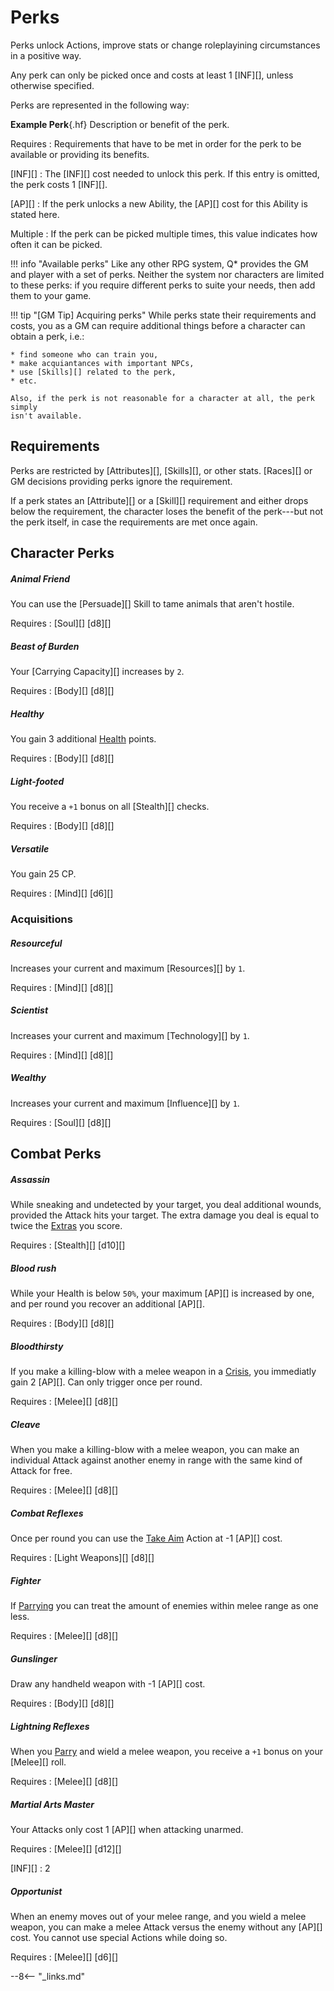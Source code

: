 # Perks

Perks unlock Actions, improve stats or change roleplayining circumstances in a
positive way.

Any perk can only be picked once and costs at least 1 [INF][], unless otherwise
specified.

Perks are represented in the following way:

<div class="qs-list-test full-width p" markdown="1">

**Example Perk**{.hf} Description or benefit of the perk.

Requires
:   Requirements that have to be met in order for the perk to be available or
providing its benefits.

[INF][]
:   The [INF][] cost needed to unlock this perk. If this entry is omitted, the
perk costs 1 [INF][].

[AP][]
:   If the perk unlocks a new Ability, the [AP][] cost for this Ability is stated
here.

Multiple
:   If the perk can be picked multiple times, this value indicates how often it
can be picked.

</div>

!!! info "Available perks"
    Like any other RPG system, Q* provides the GM and player with a set of
    perks. Neither the system nor characters are limited to these perks: if
    you require different perks to suite your needs, then add them to your
    game.

!!! tip "[GM Tip] Acquiring perks"
    While perks state their requirements and costs, you as a GM can require
    additional things before a character can obtain a perk, i.e.:

    * find someone who can train you,
    * make acquiantances with important NPCs,
    * use [Skills][] related to the perk,
    * etc.

    Also, if the perk is not reasonable for a character at all, the perk simply
    isn't available.

## Requirements

Perks are restricted by [Attributes][], [Skills][], or other stats. [Races][] or
GM decisions providing perks ignore the requirement.

If a perk states an [Attribute][] or a [Skill][] requirement and either drops
below the requirement, the character loses the benefit of the perk---but not the
perk itself, in case the requirements are met once again.

## Character Perks

<div class="qs-list-test full-width" markdown="1">

##### Animal Friend

You can use the [Persuade][] Skill to tame animals that aren't hostile.

Requires
:   [Soul][] [d8][]

##### Beast of Burden

Your [Carrying Capacity][] increases by `2`.

Requires
:   [Body][] [d8][]

##### Healthy

You gain 3 additional [Health](/character/#health-hp) points.

Requires
:   [Body][] [d8][]

##### Light-footed

You receive a `+1` bonus on all [Stealth][] checks.

Requires
:   [Body][] [d8][]

##### Versatile

You gain 25 CP.

Requires
:   [Mind][] [d6][]

</div>

### Acquisitions

<div class="qs-list-test full-width" markdown="1">

##### Resourceful

Increases your current and maximum [Resources][] by `1`.

Requires
:   [Mind][] [d8][]

##### Scientist

Increases your current and maximum [Technology][] by `1`.

Requires
:   [Mind][] [d8][]

##### Wealthy

Increases your current and maximum [Influence][] by `1`.

Requires
:   [Soul][] [d8][]

</div>

## Combat Perks

<div class="qs-list-test full-width" markdown="1">

##### Assassin

While sneaking and undetected by your target, you deal additional wounds,
provided the Attack hits your target. The extra damage you deal is equal to
twice the [Extras](/character/skills/#extras) you score.

Requires
:   [Stealth][] [d10][]

##### Blood rush

While your Health is below `50%`, your maximum [AP][] is increased by one, and
per round you recover an additional [AP][].

Requires
:   [Body][] [d8][]

##### Bloodthirsty

If you make a killing-blow with a melee weapon in a [Crisis](/crisis), you
immediatly gain 2 [AP][]. Can only trigger once per round.

Requires
:   [Melee][] [d8][]

##### Cleave

When you make a killing-blow with a melee weapon, you can make an individual
Attack against another enemy in range with the same kind of Attack for free.

Requires
:   [Melee][] [d8][]

##### Combat Reflexes

Once per round you can use the [Take Aim](/crisis#take-aim) Action at -1 [AP][]
cost.

Requires
:   [Light Weapons][] [d8][]

##### Fighter

If [Parrying](/crisis#parrying) you can treat the amount of enemies within melee
range as one less.

Requires
:   [Melee][] [d8][]

##### Gunslinger

Draw any handheld weapon with -1 [AP][] cost.

Requires
:   [Body][] [d8][]

##### Lightning Reflexes

When you [Parry](/crisis#parrying) and wield a melee weapon, you receive a `+1`
bonus on your [Melee][] roll.

Requires
:   [Melee][] [d8][]

##### Martial Arts Master

Your Attacks only cost 1 [AP][] when attacking unarmed.

Requires
:   [Melee][] [d12][]

[INF][]
:   2

##### Opportunist

When an enemy moves out of your melee range, and you wield a melee weapon, you
can make a melee Attack versus the enemy without any [AP][] cost. You cannot use
special Actions while doing so.

Requires
:   [Melee][] [d6][]

</div>

--8<-- "_links.md"
